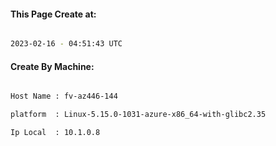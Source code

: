 
   
#### This Page Create at:

```bash

2023-02-16 - 04:51:43 UTC

```

#### Create By Machine:

```bash

Host Name : fv-az446-144

platform  : Linux-5.15.0-1031-azure-x86_64-with-glibc2.35

Ip Local  : 10.1.0.8

```


